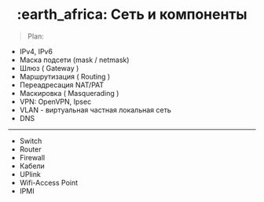 <h1 align="center">
:earth_africa: Сеть и компоненты
</h1>  
  
> Plan:
- IPv4, IPv6
- Маска подсети (mask / netmask)
- Шлюз ( Gateway )
- Маршрутизация ( Routing )
- Переадресация NAT/PAT
- Маскировка ( Masquerading )
- VPN: OpenVPN, Ipsec
- VLAN - виртуальная частная локальная сеть
- DNS
---
- Switch
- Router
- Firewall
- Кабели
- UPlink
- Wifi-Access Point
- IPMI
